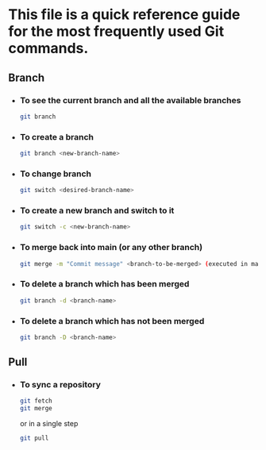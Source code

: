# This file is a quick reference guide for the most frequently used Git commands.

## Branch
- ### To see the current branch and all the available branches
    ```bash
    git branch
    ```
- ### To create a branch
    ```bash
    git branch <new-branch-name>
    ```
- ### To change branch
    ```bash
    git switch <desired-branch-name>
    ```
- ### To create a new branch and switch to it
    ```bash
    git switch -c <new-branch-name>
    ```
- ### To merge back into main (or any other branch)
    ```bash
    git merge -m "Commit message" <branch-to-be-merged> (executed in main) 
    ```
- ### To delete a branch which has been merged
    ```bash
    git branch -d <branch-name>
    ```
- ### To delete a branch which has not been merged
    ```bash
    git branch -D <branch-name>
    ```

## Pull
- ### To sync a repository
    ```bash
    git fetch
    git merge
    ```
    or in a single step
    ```bash
    git pull
    ```